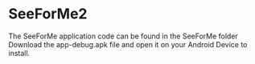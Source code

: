 # SeeForMe2
The SeeForMe application code can be found in the SeeForMe folder
Download the app-debug.apk file and open it on your Android Device to install.
